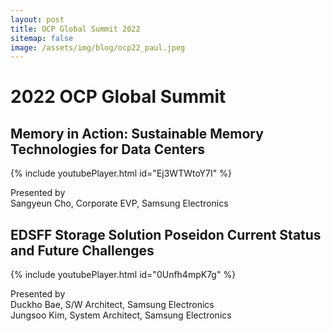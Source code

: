 ```yaml
---
layout: post
title: OCP Global Summit 2022
sitemap: false
image: /assets/img/blog/ocp22_paul.jpeg
---
```

# 2022 OCP Global Summit
## Memory in Action: Sustainable Memory Technologies for Data Centers

{% include youtubePlayer.html id="Ej3WTWtoY7I" %}<br>

Presented by <br>
Sangyeun Cho, Corporate EVP, Samsung Electronics

## EDSFF Storage Solution Poseidon Current Status and Future Challenges

{% include youtubePlayer.html id="0Unfh4mpK7g" %}<br>

Presented by <br>
Duckho Bae, S/W Architect, Samsung Electronics <br>
Jungsoo Kim, System Architect, Samsung Electronics <br>

[Learn More]: https://semiconductor.samsung.com/newsroom/tech-blog/samsung-electronics-joins-ocp-global-summit-2022-blending-breakthrough-memory-solutions-with-eco-conscious-thinking